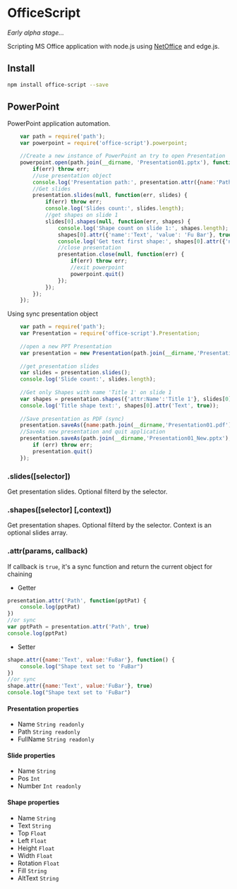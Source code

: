 # OfficeScript

*Early alpha stage...*

Scripting MS Office application with node.js using [NetOffice](http://netoffice.codeplex.com/) and edge.js.

## Install
```sh
npm install office-script --save
```

## PowerPoint

PowerPoint application automation. 
```javascript
    var path = require('path');
    var powerpoint = require('office-script').powerpoint;

    //Create a new instance of PowerPoint an try to open Presentation
    powerpoint.open(path.join(__dirname, 'Presentation01.pptx'), function(err, presentation) {
        if(err) throw err;
        //use presentation object
        console.log('Presentation path:', presentation.attr({name:'Path'}, true));
        //Get slides
        presentation.slides(null, function(err, slides) {
            if(err) throw err;
            console.log('Slides count:', slides.length);
            //get shapes on slide 1
            slides[0].shapes(null, function(err, shapes) {
                console.log('Shape count on slide 1:', shapes.length);
                shapes[0].attr({'name':'Text', 'value': 'Fu Bar'}, true); //Set text value
                console.log('Get text first shape:', shapes[0].attr({'name':'Text'}, true));
                //close presentation
                presentation.close(null, function(err) {
                    if(err) throw err;
                    //exit powerpoint
                    powerpoint.quit()
                });
            });
        });
    });
```

Using sync presentation object
```javascript
    var path = require('path');
    var Presentation = require('office-script').Presentation;
    
    //open a new PPT Presentation  
    var presentation = new Presentation(path.join(__dirname,'Presentation01.pptx'));
    
    //get presentation slides  
    var slides = presentation.slides();
    console.log('Slide count:', slides.length);
    
    //Get only Shapes with name 'Title 1' on slide 1 
    var shapes = presentation.shapes({'attr:Name':'Title 1'}, slides[0]);
    console.log('Title shape text:', shapes[0].attr('Text', true));
    
    //Save presentation as PDF (sync)
    presentation.saveAs({name:path.join(__dirname,'Presentation01.pdf'), type:'pdf'},true);
    //SaveAs new presentation and quit application 
    presentation.saveAs(path.join(__dirname,'Presentation01_New.pptx'), function(err) {
        if (err) throw err;
        presentation.quit()
    });


```

### .slides([selector])
Get presentation slides. Optional filterd by the selector.

### .shapes([selector] [,context])
Get presentation shapes. Optional filterd by the selector. Context is an optional slides array.

### .attr(params, callback)
If callback is `true`, it's a sync function and return the current object for chaining
* Getter

```javascript
presentation.attr('Path', function(pptPat) {
    console.log(pptPat)
})
//or sync
var pptPath = presentation.attr('Path', true)
console.log(pptPat)
```
* Setter

```javascript
shape.attr({name:'Text', value:'FuBar'}, function() {
    console.log("Shape text set to 'FuBar")
})
//or sync
shape.attr({name:'Text', value:'FuBar'}, true)
console.log("Shape text set to 'FuBar")
```
#### Presentation properties
* Name `String readonly`
* Path `String readonly`
* FullName `String readonly`

#### Slide properties
* Name `String`
* Pos `Int`
* Number  `Int readonly`

#### Shape properties
* Name `String`
* Text `String`
* Top  `Float`
* Left  `Float`
* Height  `Float`
* Width  `Float`
* Rotation  `Float`
* Fill  `String`
* AltText  `String`

